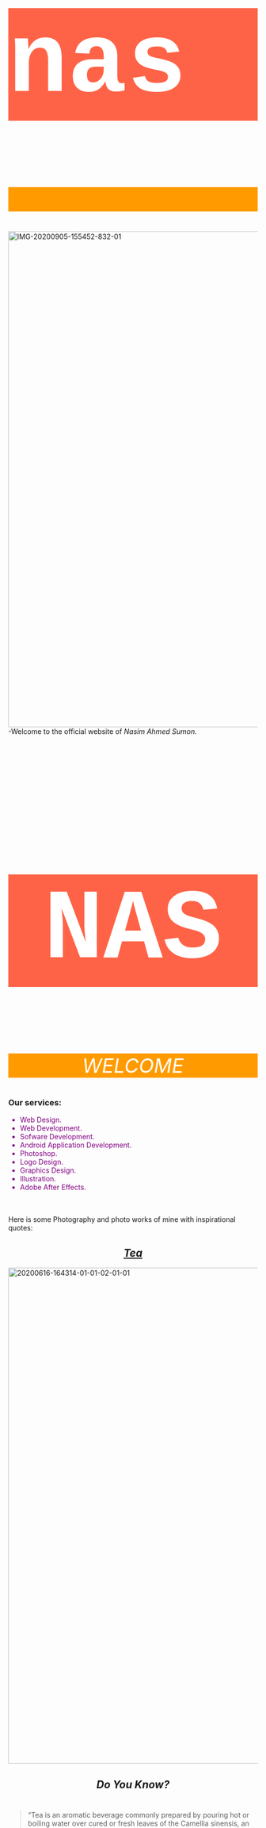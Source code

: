 # nas
﻿<!DOCTYPE html>
<html>
<head><img src="https://i.ibb.co/P6PcbBc/IMG-20200905-155452-832-01.jpg" alt="IMG-20200905-155452-832-01" border="0" width="1000px">-Welcome to the official website of <em>Nasim Ahmed Sumon.</em>
</head>
<style>
h1 {
color: white;
background-color: tomato; width="1280x";
font-size: 200px;
font-family: courier new;
}
p {
color: white;
background-color: rgba(265, 155, 0);
font-size:40px;
}
ul {
color:purple
}
h3 { 
color
}
p2 { 
color: gray;
font-size: small;
}
</style>
<body>
<h1 align="center">NAS</sub></h1>
<p align="center"><em>WELCOME</em></p>
<h3 >Our services:</h3>
<td>
<ul>
<li>Web Design.</li>
<li>Web Development.</li>
<li>Sofware Development.</li>
<li>Android Application Development.</li>
<li>Photoshop.</li>
<li>Logo Design.</li>
<li>Graphics Design.</li>
<li>Illustration.</li>
<li>Adobe After Effects.</li>
</ul>
</td><br><br>
<h>Here is some Photography and photo works of mine with inspirational quotes:</h>
<h2 align="center"><i><u>Tea</u></i></h2>
<img src="https://i.ibb.co/q5btJhr/20200616-164314-01-01-02-01-01.jpg" alt="20200616-164314-01-01-02-01-01" border="0" style="width: 1000px"><br>
<h2 align="center"><i>Do You Know?</i></h2>
<p font-size="50px" align="center"><blockquote cite><q>Tea is an aromatic beverage commonly prepared by pouring hot or boiling water over cured or fresh leaves of the Camellia sinensis, an evergreen shrub native to East Asia. After water, it is the most widely consumed drink in the world.</q></blockquote></p>
<br><br>
<h2 align="center"><i><u>Rainy Day</u></i></h2><br>
<img src="https://i.ibb.co/mXMwZmQ/20200621-112039-01-01.jpg" alt="20200621-112039-01-01"  style="width:1000px""><br>
<p><blockquote cite><q>You may not like rain but it’s important for the crops. You may not like the problems, but there’s a lesson to learn.</q></blockquote></p>
<br>
<h2 align="center"><u><i>Over The Horizon</u></i></h2><br>
<img src="https://i.ibb.co/SrjT0cD/20200815-140017-01-01.jpg" alt="20200815-140017-01-01" border="0" style="width:1000px"></a><br>
<blockquote ><q>The health of the eye seems to demand a horizon. We are never tired, so long as we can see far enough.</q></blockquote><br><br>
<h2 align="center"><i><u>Sunset</u></i></h2><br>
<img src="https://i.ibb.co/wWCdZMf/20200807-183436-01.jpg" alt="20200807-183436-01" border="0" style="width:1000px"><br>
<blockquote><q>Sunset is so marvelous that even the sun itself watches it every day in the reflections of the infinite oceans!</q></blockquote><br><br>
<p1 font-size="10px"><i>follow me on:</i></p1> 
<a href="https://www.facebook.com/iamnasimahmed"><img src="https://i.ibb.co/60pSsH6/facebook-logo.png" alt="facebook-logo" border="0" width="50px" height="50px">facebook</a>

<a href="https://www.instagram.com/nasimahmedsumon_"><img src="https://i.ibb.co/98hPdL8/264px-Instagram-logo-2016-svg.png" alt="264px-Instagram-logo-2016-svg" border="0" width="50px" height="50px">Instagram</a>
<br>
<br>
<h2 align="center">Thanks for visit NAS</h2>
<p2 align="center"><small>© All Copyrights and reserved to Nasim Ahmed Sumon 2020.</small></p2>
</body>
</html>
